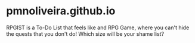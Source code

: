 # pmnoliveira.github.io
RPGIST is a To-Do List that feels like and RPG Game, where you can't hide the quests that you don't do! Which size will be your shame list?
